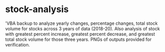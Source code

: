 # stock-analysis
'VBA backup to analyze yearly changes, percentage changes, total stock volume for stocks across 3 years of data (2018-20). Also analysis of stock with greatest percent increase, greatest percent decrease, and greatest total stock volume for those three years. PNGs of outputs provided for verification.
